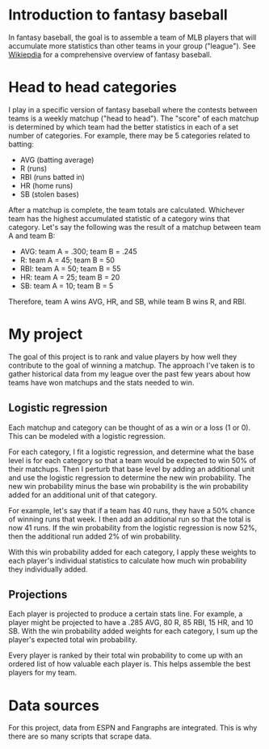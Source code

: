 # Introduction to fantasy baseball

In fantasy baseball, the goal is to assemble a team of MLB players that will accumulate more statistics than other teams in your group ("league"). See [Wikiepdia](https://en.wikipedia.org/wiki/Fantasy_baseball) for a comprehensive overview of fantasy baseball.

# Head to head categories

I play in a specific version of fantasy baseball where the contests between teams is a weekly matchup ("head to head"). The "score" of each matchup is determined by which team had the better statistics in each of a set number of categories. For example, there may be 5 categories related to batting:

* AVG (batting average)
* R (runs)
* RBI (runs batted in)
* HR (home runs)
* SB (stolen bases)

After a matchup is complete, the team totals are calculated. Whichever team has the highest accumulated statistic of a category wins that category. Let's say the following was the result of a matchup between team A and team B:

* AVG: team A = .300; team B = .245
* R: team A = 45; team B = 50
* RBI: team A = 50; team B = 55
* HR: team A = 25; team B = 20
* SB: team A = 10; team B = 5

Therefore, team A wins AVG, HR, and SB, while team B wins R, and RBI.

# My project

The goal of this project is to rank and value players by how well they contribute to the goal of winning a matchup. The approach I've taken is to gather historical data from my league over the past few years about how teams have won matchups and the stats needed to win.

## Logistic regression

Each matchup and category can be thought of as a win or a loss (1 or 0). This can be modeled with a logistic regression.

For each category, I fit a logistic regression, and determine what the base level is for each category so that a team would be expected to win 50% of their matchups. Then I perturb that base level by adding an additional unit and use the logistic regression to determine the new win probability. The new win probability minus the base win probability is the win probability added for an additional unit of that category.

For example, let's say that if a team has 40 runs, they have a 50% chance of winning runs that week. I then add an additional run so that the total is now 41 runs. If the win probability from the logistic regression is now 52%, then the additional run added 2% of win probability.

With this win probability added for each category, I apply these weights to each player's individual statistics to calculate how much win probability they individually added.

## Projections

Each player is projected to produce a certain stats line. For example, a player might be projected to have a .285 AVG, 80 R, 85 RBI, 15 HR, and 10 SB. With the win probability added weights for each category, I sum up the player's expected total win probability.

Every player is ranked by their total win probability to come up with an ordered list of how valuable each player is. This helps assemble the best players for my team.

# Data sources

For this project, data from ESPN and Fangraphs are integrated. This is why there are so many scripts that scrape data.
